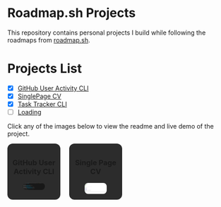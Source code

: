 # Roadmap.sh Projects

This repository contains personal projects I build while following the roadmaps from [roadmap.sh](https://roadmap.sh).

# Projects List

- [x] [GitHub User Activity CLI](https://roadmap.sh/projects/github-user-activity)
- [x] [SinglePage CV](https://roadmap.sh/projects/single-page-cv)
- [x] [Task Tracker CLI]([https://github.com](https://github.com/KarlangaXZ/Roadmapsh-Projects/tree/main/Backend%20Projects/tast_tracker))
- [ ] [Loading](https://github.com)

Click any of the images below to view the readme and live demo of the project.

<div style="display: flex; gap: 20px; flex-wrap: wrap;">

  <div style="background-color: #2C2C2CFF; border-radius: 12px; padding: 10px; width: 100px; text-align: center;">
    <h3>GitHub User Activity CLI</h3>
    <a href="https://github.com/KarlangaXZ/Roadmapsh-Projects/tree/main/Backend%20Projects/GitHub_User_Activity">
      <img src="./Backend Projects/GitHub_User_Activity/GitHub_User_Activity_CLI.png" width="50%" style="border-radius: 8px;">
    </a>

  </div>

  <div style="background-color: #2C2C2CFF; border-radius: 12px; padding: 10px; width: 100px; text-align: centerpx; text-align: center;">
   <h3>Single Page CV</h3>
    <a href="https://github.com/KarlangaXZ/Roadmapsh-Projects/tree/main/Frontend%20Projects/Single-Page-CV">
      <img src="./Frontend Projects/Single-Page-CV/Single-Page-CV.png" width="50%" style="border-radius: 8px;">
    </a>
   
  </div>

</div>
